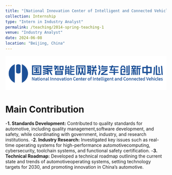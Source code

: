 ```yaml
---
title: "[National Innovation Center of Intelligent and Connected Vehicles](http://www.china-icv.cn/index.html)"
collection: Internship
type: "Intern in Industry Analyst"
permalink: /teaching/2014-spring-teaching-1
venue: "Industry Analyst"
date: 2024-06-08
location: "Beijing, China"
---
```


![CICV](images/CICV.png)

Main Contribution
======
-**1. Standards Development:** Contributed to quality standards for automotive, including quality management,software development, and safety, while coordinating with government, industry, and research institutions.
-**2. Industry Research:** Investigated key issues such as real-time operating systems for high-performance automotivecomputing, cybersecurity, toolchain systems, and functional safety certification.
-**3. Technical Roadmap:** Developed a technical roadmap outlining the current state and trends of automotiveoperating systems, setting technology targets for 2030, and promoting innovation in China’s automotive.
